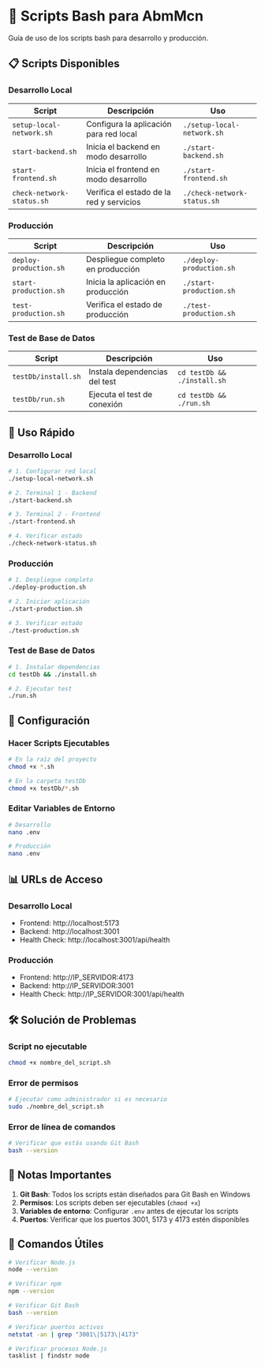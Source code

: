 # 🚀 Scripts Bash para AbmMcn

Guía de uso de los scripts bash para desarrollo y producción.

## 📋 Scripts Disponibles

### **Desarrollo Local**

| Script                    | Descripción                              | Uso                         |
| ------------------------- | ---------------------------------------- | --------------------------- |
| `setup-local-network.sh`  | Configura la aplicación para red local   | `./setup-local-network.sh`  |
| `start-backend.sh`        | Inicia el backend en modo desarrollo     | `./start-backend.sh`        |
| `start-frontend.sh`       | Inicia el frontend en modo desarrollo    | `./start-frontend.sh`       |
| `check-network-status.sh` | Verifica el estado de la red y servicios | `./check-network-status.sh` |

### **Producción**

| Script                 | Descripción                        | Uso                      |
| ---------------------- | ---------------------------------- | ------------------------ |
| `deploy-production.sh` | Despliegue completo en producción  | `./deploy-production.sh` |
| `start-production.sh`  | Inicia la aplicación en producción | `./start-production.sh`  |
| `test-production.sh`   | Verifica el estado de producción   | `./test-production.sh`   |

### **Test de Base de Datos**

| Script              | Descripción                   | Uso                         |
| ------------------- | ----------------------------- | --------------------------- |
| `testDb/install.sh` | Instala dependencias del test | `cd testDb && ./install.sh` |
| `testDb/run.sh`     | Ejecuta el test de conexión   | `cd testDb && ./run.sh`     |

## 🚀 Uso Rápido

### **Desarrollo Local**

```bash
# 1. Configurar red local
./setup-local-network.sh

# 2. Terminal 1 - Backend
./start-backend.sh

# 3. Terminal 2 - Frontend
./start-frontend.sh

# 4. Verificar estado
./check-network-status.sh
```

### **Producción**

```bash
# 1. Despliegue completo
./deploy-production.sh

# 2. Iniciar aplicación
./start-production.sh

# 3. Verificar estado
./test-production.sh
```

### **Test de Base de Datos**

```bash
# 1. Instalar dependencias
cd testDb && ./install.sh

# 2. Ejecutar test
./run.sh
```

## 🔧 Configuración

### **Hacer Scripts Ejecutables**

```bash
# En la raíz del proyecto
chmod +x *.sh

# En la carpeta testDb
chmod +x testDb/*.sh
```

### **Editar Variables de Entorno**

```bash
# Desarrollo
nano .env

# Producción
nano .env
```

## 📊 URLs de Acceso

### **Desarrollo Local**

- Frontend: http://localhost:5173
- Backend: http://localhost:3001
- Health Check: http://localhost:3001/api/health

### **Producción**

- Frontend: http://IP_SERVIDOR:4173
- Backend: http://IP_SERVIDOR:3001
- Health Check: http://IP_SERVIDOR:3001/api/health

## 🛠️ Solución de Problemas

### **Script no ejecutable**

```bash
chmod +x nombre_del_script.sh
```

### **Error de permisos**

```bash
# Ejecutar como administrador si es necesario
sudo ./nombre_del_script.sh
```

### **Error de línea de comandos**

```bash
# Verificar que estás usando Git Bash
bash --version
```

## 📝 Notas Importantes

1. **Git Bash**: Todos los scripts están diseñados para Git Bash en Windows
2. **Permisos**: Los scripts deben ser ejecutables (`chmod +x`)
3. **Variables de entorno**: Configurar `.env` antes de ejecutar los scripts
4. **Puertos**: Verificar que los puertos 3001, 5173 y 4173 estén disponibles

## 🎯 Comandos Útiles

```bash
# Verificar Node.js
node --version

# Verificar npm
npm --version

# Verificar Git Bash
bash --version

# Verificar puertos activos
netstat -an | grep "3001\|5173\|4173"

# Verificar procesos Node.js
tasklist | findstr node
```








